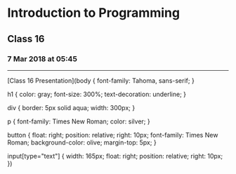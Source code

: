 # Introduction to Programming 
## Class 16
### 7 Mar 2018 at 05:45
---------------------------

[Class 16 Presentation](body {
    font-family: Tahoma, sans-serif;
}

h1 {
    color: gray;
    font-size: 300%;
    text-decoration: underline;
}

div {
    border: 5px solid aqua;
    width: 300px;
}

p {
    font-family: Times New Roman;
    color: silver;
}

button {
    float: right;
    position: relative;
    right: 10px;
    font-family: Times New Roman;
    background-color: olive;
    margin-top: 5px;
}

input[type="text"] {
    width: 165px;
    float: right;
    position: relative;
    right: 10px;
})

